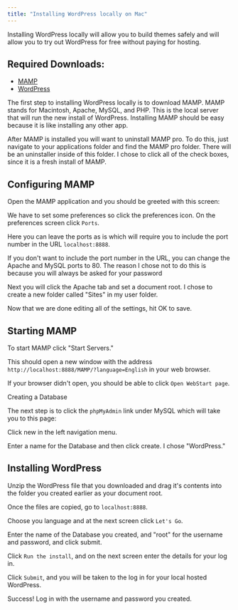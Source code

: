 ```yaml
---
title: "Installing WordPress locally on Mac"
---
```


Installing WordPress locally will allow you to build themes safely and will allow you to try out WordPress for free without paying for hosting.

## Required Downloads:

*   [MAMP](https://www.mamp.info/en/)
*   [WordPress](https://wordpress.org/about/)

The first step to installing WordPress locally is to download MAMP. MAMP stands for Macintosh, Apache, MySQL, and PHP. This is the local server that will run the new install of WordPress. Installing MAMP should be easy because it is like installing any other app.

After MAMP is installed you will want to uninstall MAMP pro. To do this, just navigate to your applications folder and find the MAMP pro folder. There will be an uninstaller inside of this folder. I chose to click all of the check boxes, since it is a fresh install of MAMP.

## Configuring MAMP

Open the MAMP application and you should be greeted with this screen:

We have to set some preferences so click the preferences icon. On the preferences screen click `Ports`.

Here you can leave the ports as is which will require you to include the port number in the URL `localhost:8888`.

If you don't want to include the port number in the URL, you can change the Apache and MySQL ports to 80\. The reason I chose not to do this is because you will always be asked for your password

Next you will click the Apache tab and set a document root. I chose to create a new folder called "Sites" in my user folder.

Now that we are done editing all of the settings, hit OK to save.

## Starting MAMP

To start MAMP click "Start Servers."

This should open a new window with the address `http://localhost:8888/MAMP/?language=English` in your web browser.

If your browser didn't open, you should be able to click `Open WebStart page`.

Creating a Database

The next step is to click the `phpMyAdmin` link under MySQL which will take you to this page:

Click new in the left navigation menu.

Enter a name for the Database and then click create. I chose "WordPress."

## Installing WordPress

Unzip the WordPress file that you downloaded and drag it's contents into the folder you created earlier as your document root.

Once the files are copied, go to `localhost:8888`.

Choose you language and at the next screen click `Let's Go`.

Enter the name of the Database you created, and "root" for the username and password, and click submit.

Click `Run the install`, and on the next screen enter the details for your log in.

Click `Submit`, and you will be taken to the log in for your local hosted WordPress.

Success! Log in with the username and password you created.
